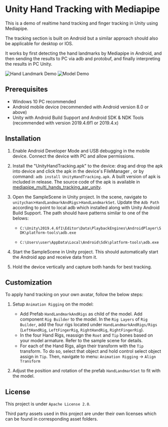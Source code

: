 # Unity Hand Tracking with Mediapipe
This is a demo of realtime hand tracking and finger tracking in Unity using Mediapipe.

The tracking section is built on Android but a similar approach should also be applicable for desktop or IOS.

It works by first detecting the hand landmarks by Mediapipe in Android, and then sending the results to PC via adb and protobuf, and finally interpreting the results in PC Unity.

![Hand Landmark Demo](gifs/demo_landmarks.gif)
![Model Demo](gifs/demo_model.gif)

## Prerequisites
* Windows 10 PC recommended
* Android mobile device (recommended with Android version 8.0 or above)
* Unity with Android Build Support and Android SDK & NDK Tools (recommended with version 2019.4.6f1 or 2019.4.x)

## Installation
1. Enable Android Developer Mode and USB debugging in the mobile device. Connect the device with PC and allow permissions.

2. Install the "UnityHandTracking.apk" to the device: 
drag and drop the apk into device and click the apk in the device's FileManager
, or by command: `adb install UnityHandTracking.apk`. 
A built version of apk is included in release. The source code of the apk is available in [mediapipe_multi_hands_tracking_aar_unity](https://github.com/TesseraktZero/mediapipe_multi_hands_tracking_aar_unity).
   
3. Open the SampleScene in Unity project. In the scene, navigate to `unitychan`>`HandLandmarkAndRigs`>`HandLandmarkSet`. Update the `Adb Path` according to point to local adb which installed along with Unity Android Build Support. The path should have patterns similar to one of the belows:

   - `C:\Unity\2019.4.6f1\Editor\Data\PlaybackEngines\AndroidPlayer\SDK\platform-tools\adb.exe`

   - `C:\Users\user\AppData\Local\Android\Sdk\platform-tools\adb.exe`

4. Start the SampleScene in Unity project. This should automatically start the Android app and receive data from it.
   
5. Hold the device vertically and capture both hands for best tracking.

## Customization
To apply hand tracking on your own avatar, follow the below steps:

1. Setup `Animation Rigging` on the model:
   - Add Prefab `HandLandmarkAndRigs` as child of the model. Add component `Rig Builder` to the model. In the `Rig Layers` of `Rig Builder`, add the four rigs located under `HandLandmarkAndRigs/Rigs` (`LeftHandRig`, `LeftFingerRig`, `RightHandRig`, `RightFingerRig`).
   - In the four Hand Rigs, reassign the `Root` and `Tip` bones based on your model armature. Refer to the sample scene for details.
   - For each of the Hand Rigs, align their transform with the `Tip` transform. To do so, select that object and hold control select object assign in `Tip`. Then, navigate to menu: `Animation Rigging` -> `Align Transform`

2. Adjust the position and rotation of the prefab `HandLandmarkSet` to fit with the model.

## License

This project is under `Apache License 2.0`.

Third party assets used in this project are under their own licenses which can be found in corresponding asset folders.
